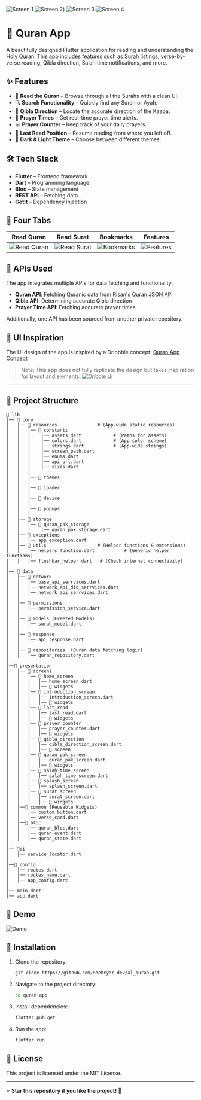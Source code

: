 ![Screen 1](assets/app%20screenshot/1.png)
![Screen 2](assets/app%20screenshot/2.png))
![Screen 3](assets/app%20screenshot/3.png)
![Screen 4](assets/app%20screenshot/4.png)

# 📖 Quran App

A beautifully designed Flutter application for reading and understanding the Holy Quran. This app includes features such as Surah listings, verse-by-verse reading, Qibla direction, Salah time notifications, and more.

## ✨ Features

- 📖 **Read the Quran** – Browse through all the Surahs with a clean UI.
- 🔍 **Search Functionality** – Quickly find any Surah or Ayah.
- 🕌 **Qibla Direction** – Locate the accurate direction of the Kaaba.
- 🕋 **Prayer Times** – Get real-time prayer time alerts.
- 📊 **Prayer Counter** – Keep track of your daily prayers.
- 🌙 **Last Read Position** – Resume reading from where you left off.
- 🎨 **Dark & Light Theme** – Choose between different themes.

## 🛠️ Tech Stack

- **Flutter** – Frontend framework
- **Dart** – Programming language
- **Bloc** – State management
- **REST API** – Fetching data
- **GetIt** – Dependency injection


## 📱 Four Tabs 
| Read Quran | Read Surat | Bookmarks | Features |
|------------|------------|------------|------------|
| ![Read Quran](path/to/read_quran_mockup.png) | ![Read Surat](path/to/read_surat_mockup.png) | ![Bookmarks](path/to/bookmarks_mockup.png) | ![Features](path/to/features.png) |

## 🔗 APIs Used
The app integrates multiple APIs for data fetching and functionality:
- **Quran API**: Fetching Quranic data from [Risan's Quran JSON API](https://github.com/risan/quran-json)
- **Qibla API**: Determining accurate Qibla direction
- **Prayer Time API**: Fetching accurate prayer times

Additionally, one API has been sourced from another private repository.

## 🎨 UI Inspiration
The UI design of the app is inspired by a Dribbble concept: [Quran App Concept](https://dribbble.com/shots/12254128-Quran-App-Concept?utm_source=Clipboard_Shot&utm_campaign=anik117&utm_content=Quran%20App%20Concept&utm_medium=Social_Share)
> Note: This app does not fully replicate the design but takes inspiration for layout and elements.
![Dribble Ui](assets/app%20screenshot/dribble_ui.png)


---
## 📂 Project Structure

```
📂 lib
│── 📂 core
│   │── 📂 resources               # (App-wide static resources)
│   │   │── 📂 constants
│   │   │    │── assets.dart            # (Paths for assets)
│   │   │    │── colors.dart            # (App color scheme)
│   │   │    │── strings.dart           # (App-wide strings)
│   │   │    │── screen_path.dart  
│   │   │    │── enums.dart
│   │   │    │── api_url.dart
│   │   │    │── sizes.dart
│   │   │
│   │   │── 📂 themes
│   │   │
│   │   │── 📂 loader
│   │   │
│   │   │── 📂 device
│   │   │
│   │   │── 📂 popups
│   │   │
│   │── 📂 storage               
│   │   │── 📂 quran_pak_storage
│   │   │    │── quran_pak_storage.dart
│   │── 📂 exceptions
│   │   │── app_exception.dart
│   │── 📂 utils                   # (Helper functions & extensions)
│   │   │── helpers_function.dart           # (Generic helper functions)
│   │   │── flushbar_helper.dart   # (Check internet connectivity)
│
│── 📂 data
│   │── 📂 network
│   │   │── base_api_serrvices.dart
│   │   │── network_api_dio_serrvices.dart
│   │   │── network_api_serrvices.dart
│   │
│   │── 📂 permissions 
│   │   │── permission_service.dart
│   │
│   │── 📂 models (Freezed Models)
│   │   │── surah_model.dart
│   │ 
│   │── 📂 response
│   │   │── api_response.dart
│   │   
│   │── 📂 repositories  (Quran data fetching logic)
│   │   │── quran_repository.dart
│
│──📂 presentation
│   │── 📂 screens
│   │   │── 📂 home_screen
│   │   │   │── home_screen.dart
│   │   │   │── 📂 widgets
│   │   │── 📂 introduction_screen
│   │   │   │── introduction_screen.dart
│   │   │   │── 📂 widgets
│   │   │── 📂 last_read
│   │   │   │── last_read.dart
│   │   │   │── 📂 widgets
│   │   │── 📂 prayer_counter
│   │   │   │── prayer_counter.dart
│   │   │   │── 📂 widgets
│   │   │── 📂 qibla_direction
│   │   │   │── qibla_direction_screen.dart
│   │   │   │── 📂 screen
│   │   │── 📂 quran_pak_screen
│   │   │   │── quran_pak_screen.dart
│   │   │   │── 📂 widgets
│   │   │── 📂 salah_time_screen
│   │   │   │── salah_time_screen.dart
│   │   │── 📂 splash_screen
│   │   │   │── splash_screen.dart
│   │   │── 📂 surat_screen
│   │   │   │── surat_screen.dart
│   │   │   │── 📂 widgets
│   │──📂 common (Reusable Widgets)
│   │   │── custom_button.dart
│   │   │── verse_card.dart
│   │──📂 bloc
│   │   │── quran_bloc.dart
│   │   │── quran_event.dart
│   │   │── quran_state.dart
│
│── 📂di
│   │── service_locator.dart
│
│──📂 config
│   │── routes.dart
│   │── routes_name.dart
│   │── app_config.dart
│
│── main.dart
│── app.dart
```

## 📸 Demo

![Demo](assets/app%20screenshot/video_demo.gif)

## 🚀 Installation

1. Clone the repository:
   ```sh
   git clone https://github.com/Shehryar-dev/al_quran.git
   ```
2. Navigate to the project directory:
   ```sh
   cd quran-app
   ```
3. Install dependencies:
   ```sh
   flutter pub get
   ```
4. Run the app:
   ```sh
   flutter run
   ```

## 📜 License

This project is licensed under the MIT License.

---

⭐ **Star this repository if you like the project!** 🚀
